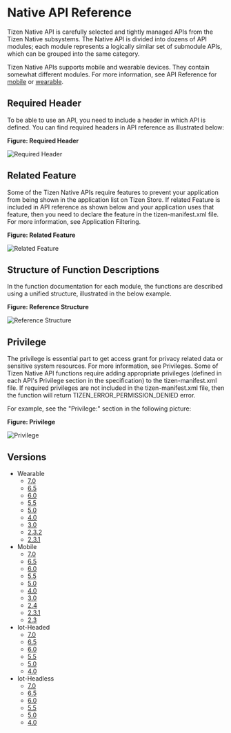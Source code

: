 # Native API Reference

Tizen Native API is carefully selected and tightly managed APIs from the Tizen Native subsystems. The Native API is divided into dozens of API modules; each module represents a logically similar set of submodule APIs, which can be grouped into the same category.

Tizen Native APIs supports mobile and wearable devices. They contain somewhat different modules. For more information, see API Reference for <a href="mobile/latest/index.html" target="_blank">mobile</a> or <a href="wearable/latest/index.html" target="_blank">wearable</a>.

## Required Header

To be able to use an API, you need to include a header in which API is defined. You can find required headers in API reference as illustrated below:

**Figure: Required Header**

![Required Header](media/required_header.png)


## Related Feature

Some of the Tizen Native APIs require features to prevent your application from being shown in the application list on Tizen Store. If related Feature is included in API reference as shown below and your application uses that feature, then you need to declare the feature in the tizen-manifest.xml file. For more information, see Application Filtering.

**Figure: Related Feature**

![Related Feature](media/related_feature.png)


## Structure of Function Descriptions

In the function documentation for each module, the functions are described using a unified structure, illustrated in the below example.

**Figure: Reference Structure**

![Reference Structure](media/function_structure.png)


## Privilege

The privilege is essential part to get access grant for privacy related data or sensitive system resources. For more information, see Privileges.
Some of Tizen Native API functions require adding appropriate privileges (defined in each API's Privilege section in the specification) to the tizen-manifest.xml file. If required privileges are not included in the tizen-manifest.xml file, then the function will return TIZEN_ERROR_PERMISSION_DENIED error.

For example, see the "Privilege:" section in the following picture:

**Figure: Privilege**

![Privilege](media/native_privilege.png)


## Versions
<ul>
<li>Wearable
  <ul>
    <li><a href="wearable/7.0/index.html" target="_blank">7.0</a></li>
    <li><a href="wearable/6.5/index.html" target="_blank">6.5</a></li>
    <li><a href="wearable/6.0/index.html" target="_blank">6.0</a></li>
    <li><a href="wearable/5.5/index.html" target="_blank">5.5</a></li>
    <li><a href="wearable/5.0/index.html" target="_blank">5.0</a></li>
    <li><a href="wearable/4.0/index.html" target="_blank">4.0</a></li>
    <li><a href="wearable/3.0/index.html" target="_blank">3.0</a></li>
    <li><a href="wearable/2.3.2/index.html" target="_blank">2.3.2</a></li>
    <li><a href="archive/org.tizen.apireference_2.3.1.zip">2.3.1</a></li>
  </ul>
</li>
<li>Mobile
  <ul>
    <li><a href="mobile/7.0/index.html" target="_blank">7.0</a></li>
    <li><a href="mobile/6.5/index.html" target="_blank">6.5</a></li>
    <li><a href="mobile/6.0/index.html" target="_blank">6.0</a></li>
    <li><a href="mobile/5.5/index.html" target="_blank">5.5</a></li>
    <li><a href="mobile/5.0/index.html" target="_blank">5.0</a></li>
    <li><a href="mobile/4.0/index.html" target="_blank">4.0</a></li>
    <li><a href="mobile/3.0/index.html" target="_blank">3.0</a></li>
    <li><a href="mobile/2.4/index.html" target="_blank">2.4</a></li>
    <li><a href="archive/org.tizen.apireference_2.3.1.zip">2.3.1</a></li>
    <li><a href="archive/org.tizen.apireference_2.3.0.zip">2.3</a></li>
  </ul>
</li>
<li>Iot-Headed
  <ul>
    <li><a href="iot-headed/7.0/index.html" target="_blank">7.0</a></li>
    <li><a href="iot-headed/6.5/index.html" target="_blank">6.5</a></li>
    <li><a href="iot-headed/6.0/index.html" target="_blank">6.0</a></li>
    <li><a href="iot-headed/5.5/index.html" target="_blank">5.5</a></li>
    <li><a href="iot-headed/5.0/index.html" target="_blank">5.0</a></li>
    <li><a href="iot-headed/4.0/index.html" target="_blank">4.0</a></li>
  </ul>
</li>
<li>Iot-Headless
  <ul>
    <li><a href="iot-headless/7.0/index.html" target="_blank">7.0</a></li>
    <li><a href="iot-headless/6.5/index.html" target="_blank">6.5</a></li>
    <li><a href="iot-headless/6.0/index.html" target="_blank">6.0</a></li>
    <li><a href="iot-headless/5.5/index.html" target="_blank">5.5</a></li>
    <li><a href="iot-headless/5.0/index.html" target="_blank">5.0</a></li>
    <li><a href="iot-headless/4.0/index.html" target="_blank">4.0</a></li>
  </ul>
</li>
</ul>

